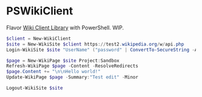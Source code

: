 # PSWikiClient

Flavor [Wiki Client Library](https://github.com/CXuesong/WikiClientLibrary) with PowerShell. WIP.

```powershell
$client = New-WikiClient
$site = New-WikiSite $client https://test2.wikipedia.org/w/api.php
Login-WikiSite $site "UserName" ("password" | ConvertTo-SecureString -AsPlainText -Force)

$page = New-WikiPage $site Project:Sandbox
Refresh-WikiPage $page -Content -ResolveRedirects
$page.Content += "\n\nHello world!"
Update-WikiPage $page -Summary:"Test edit" -Minor

Logout-WikiSite $site
```

